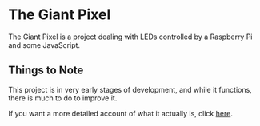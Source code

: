 # The Giant Pixel

The Giant Pixel is a project dealing with LEDs controlled by a Raspberry Pi and some JavaScript.

## Things to Note

This project is in very early stages of development, and while it functions, there is much to do to improve it. 

If you want a more detailed account of what it actually is, click [here](https://jessekuntz.github.io/personal-website/projects/giantpixel/index.html).
